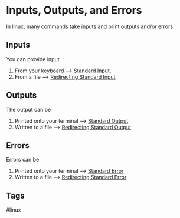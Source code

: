 # Inputs, Outputs, and Errors

In linux, many commands take inputs and print outputs and/or errors.  

## Inputs
You can provide input
1. From your keyboard --> [Standard Input](../202305212202/README.md).  
2. From a file --> [Redirecting Standard Input](../202305212146/README.md)  

## Outputs
The output can be
1. Printed onto your terminal --> [Standard Output](../202305212216/README.md)  
2. Written to a file --> [Redirecting Standard Output](../202305212218/README.md)  

## Errors
Errors can be  
1. Printed onto your terminal --> [Standard Error](../202305212230/README.md)  
2. Written to a file --> [Redirecting Standard Error](../202305212235/README.md)

## Tags
#linux
